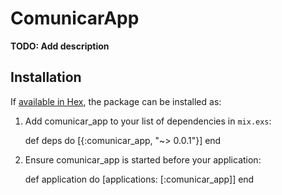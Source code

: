 # ComunicarApp

**TODO: Add description**

## Installation

If [available in Hex](https://hex.pm/docs/publish), the package can be installed as:

  1. Add comunicar_app to your list of dependencies in `mix.exs`:

        def deps do
          [{:comunicar_app, "~> 0.0.1"}]
        end

  2. Ensure comunicar_app is started before your application:

        def application do
          [applications: [:comunicar_app]]
        end

